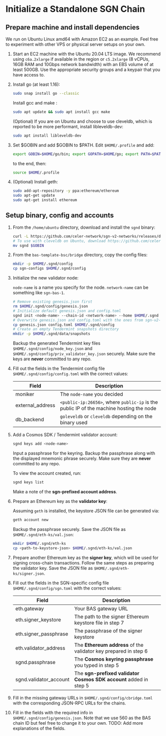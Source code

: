 # Initialize a Standalone SGN Chain

## Prepare machine and install dependencies

We run on Ubuntu Linux amd64 with Amazon EC2 as an example. Feel free to experiment with other VPS or physical server setups on your own.

1. Start an EC2 machine with the Ubuntu 20.04 LTS image. We recommend using `c6a.2xlarge` if available in the region or `c5.2xlarge` (8 vCPUs, 16GB RAM and 10Gbps network bandwidth) with an EBS volume of at least 500GB. Use the appropriate security groups and a keypair that you have access to.

2. Install go (at least 1.16):

    ```sh
    sudo snap install go --classic
    ```

    Install gcc and make :

    ```sh
    sudo apt update && sudo apt install gcc make
    ```

    (Optional) If you are on Ubuntu and choose to use cleveldb, which is reported to be more performant, install libleveldb-dev:

    ```sh
    sudo apt install libleveldb-dev
    ```

3. Set \$GOBIN and add \$GOBIN to \$PATH. Edit `$HOME/.profile` and add:

    ```sh
    export GOBIN=$HOME/go/bin; export GOPATH=$HOME/go; export PATH=$PATH:$GOBIN
    ```

    to the end, then:

    ```sh
    source $HOME/.profile
    ```

4. (Optional) Install geth:

    ```sh
    sudo add-apt-repository -y ppa:ethereum/ethereum
    sudo apt-get update
    sudo apt-get install ethereum
    ```

## Setup binary, config and accounts

1. From the `/home/ubuntu` directory, download and install the `sgnd` binary:

    ```sh
    curl -L https://github.com/celer-network/sgn-v2-networks/releases/download/v1.6.4/sgnd-v1.6.4-goleveldb-linux-amd64.tar.gz | tar -xz
    # To use with cleveldb on Ubuntu, download https://github.com/celer-network/sgn-v2-networks/releases/download/v1.6.4/sgnd-v1.6.4-cleveldb-ubuntu-linux-amd64.tar.gz
    mv sgnd $GOBIN
    ```

2. From the `bas-template-bsc/bridge` directory, copy the config files:

    ```sh
    mkdir -p $HOME/.sgnd/config
    cp sgn-configs $HOME/.sgnd/config
    ```

3. Initialize the new validator node:

    `node-name` is a name you specify for the node. `network-name` can be something like `sgn-bas-1`.

    ```sh
	# Remove existing genesis.json first
    rm $HOME/.sgnd/config/genesis.json
	# Initialize default genesis.json and config.toml
    sgnd init <node-name> --chain-id <network-name> --home $HOME/.sgnd
    # Overwrite genesis.json and config.toml with the ones from sgn-v2-networks
    cp genesis.json config.toml $HOME/.sgnd/config
    # Create an empty Tendermint snapshots directory
    mkdir -p $HOME/.sgnd/data/snapshots
    ```

    Backup the generated Tendermint key files `$HOME/.sgnd/config/node_key.json` and `$HOME/.sgnd/config/priv_validator_key.json` securely. Make sure the keys are **never** committed to any repo.

4. Fill out the fields in the Tendermint config file `$HOME/.sgnd/config/config.toml` with the correct values:

    | Field | Description |
    | ----- | ----------- |
    | moniker | The `node-name` you decided |
    | external_address| `<public-ip:26656>`, where `public-ip` is the public IP of the machine hosting the node |
    | db_backend | `goleveldb` or `cleveldb` depending on the binary used |

5. Add a Cosmos SDK / Tendermint validator account:

    ```sh
    sgnd keys add <node-name>
    ```

    Input a passphrase for the keyring. Backup the passphrase along with the displayed mnemonic phrase securely. Make sure they are
	**never** committed to any repo.

    To view the account created, run:

    ```sh
    sgnd keys list
    ```

    Make a note of the **sgn-prefixed account address**.

6. Prepare an Ethereum key as the **validator key**:

    Assuming `geth` is installed, the keystore JSON file can be generated via:

    ```sh
    geth account new
    ```

    Backup the passphrase securely. Save the JSON file as `$HOME/.sgnd/eth-ks/val.json`:

    ```sh
    mkdir $HOME/.sgnd/eth-ks
    cp <path-to-keystore-json> $HOME/.sgnd/eth-ks/val.json
    ```

7. Prepare another Ethereum key as the **signer key**, which will be used for signing cross-chain transactions. Follow the same steps as
    preparing the validator key. Save the JSON file as `$HOME/.sgnd/eth-ks/signer.json`.

8. Fill out the fields in the SGN-specific config file `$HOME/.sgnd/config/sgn.toml` with the correct values:

    | Field | Description |
    | ----- | ----------- |
    | eth.gateway | Your BAS gateway URL |
    | eth.signer_keystore | The path to the signer Ethereum keystore file in step 7 |
    | eth.signer_passphrase | The passphrase of the signer keystore |
    | eth.validator_address | The **Ethereum address** of the validator key prepared in step 6 |
    | sgnd.passphrase | The **Cosmos keyring passphrase** you typed in step 5 |
    | sgnd.validator_account | The **sgn-prefixed validator Cosmos SDK account** added in step 5 |

9. Fill in the missing gateway URLs in `$HOME/.sgnd/config/cbridge.toml` with the corresponding JSON-RPC URLs for the chains.

10. Fill in the fields with the required info in `$HOME/.sgnd/config/genesis.json`. Note that we use 560 as the BAS chain ID but feel free
    to change it to your own. TODO: Add more explanations of the fields.

